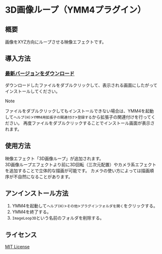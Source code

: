 # 3D画像ループ（YMM4プラグイン）

## 概要
画像をXYZ方向にループさせる映像エフェクトです。  

## 導入方法
### [最新バージョンをダウンロード](https://github.com/tetra-te/ImageLoop3D/releases/latest)
ダウンロードしたファイルをダブルクリックして、表示される画面にしたがってインストールしてください。
> [!NOTE]
> ファイルをダブルクリックしてもインストールできない場合は、YMM4を起動して`ヘルプ(H)`>`YMM4用拡張子の関連付け`>`登録する`から拡張子の関連付けを行ってください。
> 再度ファイルをダブルクリックすることでインストール画面が表示されます。

## 使用方法
映像エフェクト「3D画像ループ」が追加されます。  
3D画像ループエフェクトより前に3D回転（三次元配置）やカメラ系エフェクトを追加することで立体的な描画が可能です。
カメラの使い方によっては描画順序が不自然になることがあります。

## アンインストール方法
1. YMM4を起動して`ヘルプ(H)`>`その他`>`プラグインフォルダを開く`をクリックする。
2. YMM4を終了する。
3. `ImageLoop3D`という名前のフォルダを削除する。

## ライセンス
[MIT License](./LICENSE)
